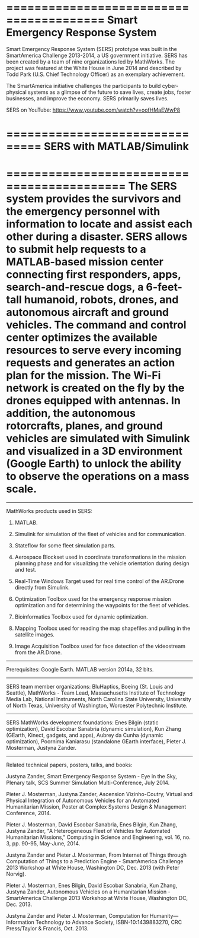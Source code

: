 ========================================
   Smart Emergency Response System  
========================================
Smart Emergency Response System (SERS) prototype was built in the SmartAmerica Challenge 2013-2014, a US government initiative. SERS has been created by a team of nine organizations led by MathWorks. The project was featured at the White House in June 2014 and described by Todd Park (U.S. Chief Technology Officer) as an exemplary achievement.

The SmartAmerica initiative challenges the participants to build cyber-physical systems as a glimpse of the future to save lives, create jobs, foster businesses, and improv​e the economy. SERS primarily saves lives.

SERS on YouTube: https://www.youtube.com/watch?v=oofHMaEWwP8

===============================
   SERS with MATLAB/Simulink
===============================

===========================================
     The SERS system provides the survivors and the emergency personnel with information to locate and assist each other during a disaster. SERS allows to submit help requests to a MATLAB-based mission center connecting first responders, apps, search-and-rescue dogs, a 6-feet-tall humanoid, robots, drones, and autonomous aircraft and ground vehicles. The command and control center optimizes the available resources to serve every incoming requests and generates an action plan for the mission. The Wi-Fi network is created on the fly by the drones equipped with antennas. In addition, the autonomous rotorcrafts, planes, and ground vehicles are simulated with Simulink and visualized in a 3D environment (Google Earth) to unlock the ability to observe the operations on a mass scale.
===========================================

<hr> MathWorks products used in SERS:

1. MATLAB.

2. Simulink for simulation of the fleet of vehicles and for communication.

3. Stateflow for some fleet simulation parts.

4. Aerospace Blockset used in coordinate transformations in the mission planning phase and for visualizing the vehicle orientation during design and test.

5. Real-Time Windows Target used for real time control of the AR.Drone directly from Simulink.

6. Optimization Toolbox used for the emergency response mission optimization and for determining the waypoints for the fleet of vehicles.

7. Bioinformatics Toolbox used for dynamic optimization. 

8. Mapping Toolbox used for reading the map shapefiles and pulling in the satellite images.

9. Image Acquisition Toolbox used for face detection of the videostream from the AR.Drone.


<hr> Prerequisites: 
Google Earth. 
MATLAB version 2014a, 32 bits.
 

<hr> 
SERS team member organizations: 
BluHaptics,
Boeing (St. Louis and Seattle),
MathWorks - Team Lead,
Massachusetts Institute of Technology Media Lab,
National Instruments,
North Carolina State University,
University of North Texas, 
University of Washington,
Worcester Polytechnic Institute.
 

<hr> 
SERS MathWorks development foundations: 
Enes Bilgin (static optimization),
David Escobar Sanabria (dynamic simulation),
Kun Zhang (GEarth, Kinec​t, gadgets, and apps),
Aubrey da Cunha (dynamic optimization),
Poornima Kaniarasu (standalone GEarth interface),
Pieter J. Mosterman,
Justyna Zander.

<hr> 
Related technical papers, posters, talks, and books: 

Justyna Zander, Smart Emergency Response System - Eye in the Sky, Plenary talk, SCS Summer Simulation Multi-Conference, July 2014.

Pieter J. Mosterman, Justyna Zander, Ascension Vizinho-Coutry, Virtual and Physical Integration of Autonomous Vehicles for an Automated Humanitarian Mission, Poster at Complex Systems Design & Management Conference, 2014.

Pieter J. Mosterman, David Escobar Sanabria, Enes Bilgin, Kun Zhang, Justyna Zander, "A Heterogeneous Fleet of Vehicles for Automated Humanitarian Missions," Computing in Science and Engineering, vol. 16, no. 3, pp. 90-95, May-June, 2014.

Justyna Zander and Pieter J. Mosterman, From Internet of Things through Computation of Things to a Prediction Engine - SmartAmerica Challenge 2013 Workshop at White House, Washington DC, Dec. 2013 (with Peter Norvig).

Pieter J. Mosterman, Enes Bilgin, David Escobar Sanabria, Kun Zhang, Justyna Zander, Autonomous Vehicles on a Humanitarian Mission - SmartAmerica Challenge 2013 Workshop at White House, Washington DC, Dec. 2013.

Justyna Zander and Pieter J. Mosterman, Computation for Humanity—Information Technology to Advance Society, ISBN-10:1439883270, CRC Press/Taylor & Francis, Oct. 2013.


